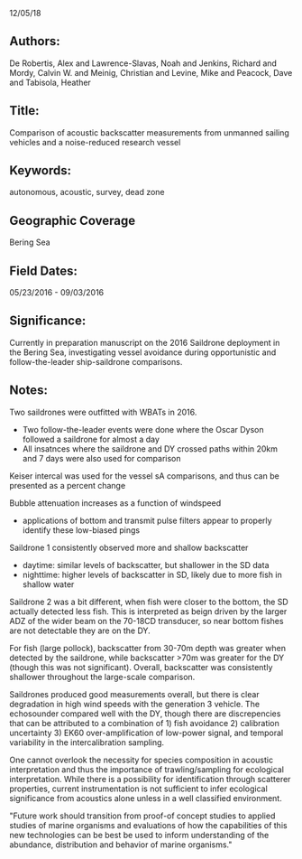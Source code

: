 12/05/18
## Authors:
De Robertis, Alex and Lawrence-Slavas, Noah and Jenkins, Richard and Mordy, Calvin W. and Meinig, Christian and Levine, Mike and Peacock, Dave and Tabisola, Heather
## Title:
Comparison of acoustic backscatter measurements from unmanned sailing vehicles and a noise-reduced research vessel
## Keywords:
autonomous, acoustic, survey, dead zone
## Geographic Coverage
Bering Sea
## Field Dates:
05/23/2016 - 09/03/2016
## Significance:
Currently in preparation manuscript on the 2016 Saildrone deployment in the Bering Sea, investigating vessel avoidance during opportunistic and follow-the-leader ship-saildrone comparisons.

## Notes:
Two saildrones were outfitted with WBATs in 2016.
- Two follow-the-leader events were done where the Oscar Dyson followed a saildrone for almost a day
- All insatnces where the saildrone and DY crossed paths within 20km and 7 days were also used for comparison

Keiser intercal was used for the vessel sA comparisons, and thus can be presented as a percent change

Bubble attenuation increases as a function of windspeed
- applications of bottom and transmit pulse filters appear to properly identify these low-biased pings

Saildrone 1 consistently observed more and shallow backscatter
- daytime: similar levels of backscatter, but shallower in the SD data
- nighttime: higher levels of backscatter in SD, likely due to more fish in shallow water

Saildrone 2 was a bit different, when fish were closer to the bottom, the SD actually detected less fish.  This is interpreted as beign driven by the larger ADZ of the wider beam on the 70-18CD transducer, so near bottom fishes are not detectable they are on the DY.

For fish (large pollock), backscatter from 30-70m depth was greater when detected by the saildrone, while backscatter >70m was greater for the DY (though this was not significant).  Overall, backscatter was consistently shallower throughout the large-scale comparison.

Saildrones produced good measurements overall, but there is clear degradation in high wind speeds with the generation 3 vehicle.  The echosounder compared well with the DY, though there are discrepencies that can be attributed to a combination of 1) fish avoidance 2) calibration uncertainty 3) EK60 over-amplification of low-power signal, and temporal variability in the intercalibration sampling.

One cannot overlook the necessity for species composition in acoustic interpretation and thus the importance of trawling/sampling for ecological interpretation.  While there is a possibility for identification through scatterer properties, current instrumentation is not sufficient to infer ecological significance from acoustics alone unless in a well classified environment.

"Future work should transition from proof-of concept studies to applied studies of marine organisms and evaluations of how the capabilities of this new technologies can be best be used to inform understanding of the abundance, distribution and behavior of marine organisms."
